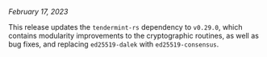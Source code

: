 *February 17, 2023*

This release updates the `tendermint-rs` dependency to `v0.29.0`, which contains modularity improvements to the cryptographic routines, as well as bug fixes, and replacing `ed25519-dalek` with `ed25519-consensus`.
